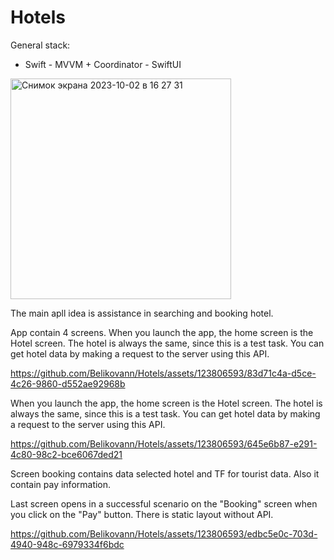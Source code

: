 # Hotels
General stack: 

- Swift
﻿﻿- MVVM + Coordinator
﻿﻿- SwiftUI

<img width="353" alt="Снимок экрана 2023-10-02 в 16 27 31" src="https://github.com/Belikovann/Hotels/assets/123806593/3ecf738d-2955-4dee-b105-7e74bcf8b514">

The main apll idea is assistance in searching and booking hotel. 

App contain 4 screens. 
When you launch the app, the home screen is the Hotel screen. The hotel is always the same, since this is a test task. You can get hotel data by making a request to the server using this API.

https://github.com/Belikovann/Hotels/assets/123806593/83d71c4a-d5ce-4c26-9860-d552ae92968b

When you launch the app, the home screen is the Hotel screen. The hotel is always the same, since this is a test task. You can get hotel data by making a request to the server using this API.

https://github.com/Belikovann/Hotels/assets/123806593/645e6b87-e291-4c80-98c2-bce6067ded21

Screen booking contains data selected hotel and TF for tourist data. Also it contain pay information. 

Last screen opens in a successful scenario on the "Booking" screen when you click on the "Pay" button. There is static layout without API. 

https://github.com/Belikovann/Hotels/assets/123806593/edbc5e0c-703d-4940-948c-6979334f6bdc



